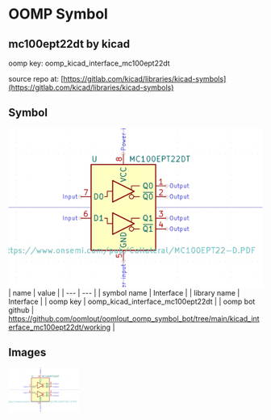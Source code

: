 # OOMP Symbol  
## mc100ept22dt  by kicad  
  
oomp key: oomp_kicad_interface_mc100ept22dt  
  
source repo at: [https://gitlab.com/kicad/libraries/kicad-symbols](https://gitlab.com/kicad/libraries/kicad-symbols)  
## Symbol  
  
[![working.png](working_600.png)](working.png)  
| name | value | 
| --- | --- | 
| symbol name | Interface | 
| library name | Interface | 
| oomp key | oomp_kicad_interface_mc100ept22dt | 
| oomp bot github | https://github.com/oomlout/oomlout_oomp_symbol_bot/tree/main/kicad_interface_mc100ept22dt/working | 
## Images  
  
[![working.png](working_140.png)](working.png)  
